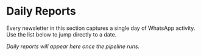 # Daily Reports

Every newsletter in this section captures a single day of WhatsApp activity. Use the list below to jump directly to a date.

<!-- reports:daily:start -->
*Daily reports will appear here once the pipeline runs.*
<!-- reports:daily:end -->

